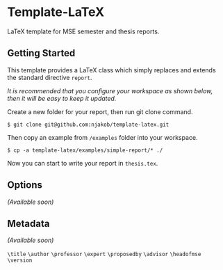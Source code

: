 
# Template-LaTeX

LaTeX template for MSE semester and thesis reports.

## Getting Started

This template provides a LaTeX class which simply replaces and extends the standard directive `report`.

*It is recommended that you configure your workspace as shown below, then it will be easy to keep it updated.*

Create a new folder for your report, then run git clone command.

```shell
$ git clone git@github.com:njakob/template-latex.git
```

Then copy an example from `/examples` folder into your workspace.
```shell
$ cp -a template-latex/examples/simple-report/* ./
```

Now you can start to write your report in `thesis.tex`.

## Options

*(Available soon)*

## Metadata

*(Available soon)*

`\title`
`\author`
`\professor`
`\expert`
`\proposedby`
`\advisor`
`\headofmse`
`\version`
